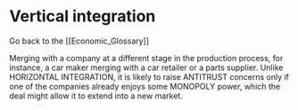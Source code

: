 # Vertical integration

Go back to the [[Economic_Glossary]]


Merging with a company at a different stage in the production process, for instance, a car maker merging with a car retailer or a parts supplier. Unlike HORIZONTAL INTEGRATION, it is likely to raise ANTITRUST concerns only if one of the companies already enjoys some MONOPOLY power, which the deal might allow it to extend into a new market.

